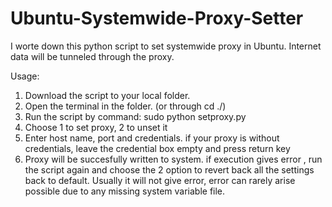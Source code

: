 # Ubuntu-Systemwide-Proxy-Setter
I worte down this python script to set systemwide proxy in Ubuntu. Internet data will be tunneled through the proxy.

Usage:
1. Download the script to your local folder.
2. Open the terminal in the folder. (or through cd ./)
3. Run the script by command:
         sudo python setproxy.py
4. Choose 1 to set proxy, 2 to unset it
5. Enter host name, port and credentials. if your proxy is without credentials, leave the credential box empty and press return key
6. Proxy will be succesfully written to system. if execution gives error , run the script again and choose the 2 option to revert back all the settings back to default. Usually it will not give error, error can rarely arise possible due to any  missing system variable file.
